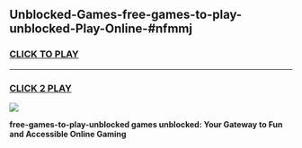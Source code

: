
## Unblocked-Games-free-games-to-play-unblocked-Play-Online-#nfmmj
<h3>
<a href="https://premium.freeplayer.one?title=free-games-to-play-unblocked&ref=27F">CLICK TO PLAY</a></h3>
<hr>

<h3>
<a href="https://premium.freeplayer.one?title=free-games-to-play-unblocked&ref=27F">CLICK 2 PLAY</a>
  
</h3>

<a href="https://premium.freeplayer.one?title=free-games-to-play-unblocked&ref=27F"><img src="https://clearcache.store/games.png"></a>


**free-games-to-play-unblocked games unblocked: Your Gateway to Fun and Accessible Online Gaming**

